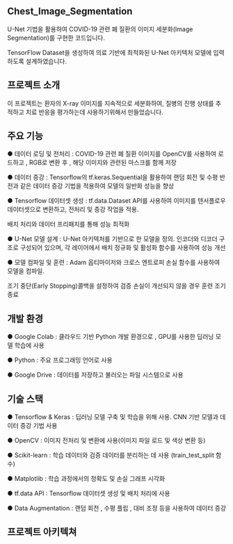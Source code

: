 Chest_Image_Segmentation
-----------------------
U-Net 기법을 활용하여 COVID-19 관련 폐 질환의 이미지 세분화(Image Segmentation)를 구현한 코드입니다.

TensorFlow Dataset을 생성하여 의료 기반에 최적화된 U-Net 아키텍처 모델에 입력하도록 설계하였습니다.

프로젝트 소개
---
이 프로젝트는 환자의 X-ray 이미지를 지속적으로 세분화하여, 질병의 진행 상태를 추적하고 치료 반응을 평가하는데 사용하기위해서 만들었습니다.

주요 기능
-----
● 데이터 로딩 및 전처리 : COVID-19 관련 폐 질환 이미지를 OpenCV를 사용하여 로드하고 , RGB로 변환 후 , 해당 이미지와 관련된 마스크를 함께 저장

● 데이터 증강 : Tensorflow의 tf.keras.Sequential을 활용하여 랜덤 회전 및 수평 반전과 같은 데이터 증강 기법을 적용하여 모델의 일반화 성능을 향상

● Tensorflow 데이터셋 생성 : tf.data.Dataset API를 사용하여 이미지를 텐서플로우 데이터셋으로 변환하고, 전처리 및 증강 작업을 적용.

배치 처리와 데이터 프리패치를 통해 성능 최적화

● U-Net 모델 설계 : U-Net 아키텍처를 기반으로 한 모델을 정의. 인코더와 디코더 구조로 구성되어 있으며, 각 레이어에서 배치 정규화 및 활성화 함수를 사용하여 성능 개선

● 모델 컴파일 및 훈련 : Adam 옵티마이저와 크로스 엔트로피 손실 함수를 사용하여 모델을 컴파일.

조기 중단(Early Stopping)콜백을 설정하여 검증 손실이 개선되지 않을 경우 훈련 조기 종료

개발 환경
-----
● Google Colab : 클라우드 기반 Python 개발 환경으로 , GPU를 사용한 딥러닝 모델 학습에 사용

● Python : 주요 프로그래밍 언어로 사용

● Google Drive : 데이터를 저장하고 불러오는 파일 시스템으로 사용

기술 스택
----
● Tensorflow & Keras : 딥러닝 모델 구축 및 학습을 위해 사용. CNN 기반 모델과 데이터 증강 기법 사용

● OpenCV : 이미지 전처리 및 변환에 사용(이미지 파일 로드 및 색상 변환 등)

● Scikit-learn : 학습 데이터와 검증 데이터를 분리하는 데 사용 (train_test_split 함수)

● Matplotlib : 학습 과정에서의 정확도 및 손실 그래프 시각화

● tf.data API : Tensorflow 데이터셋 생성 및 배치 처리에 사용

● Data Augmentation : 랜덤 회전 , 수평 플립 , 대비 조정 등을 사용하여 데이터 증강

프로젝트 아키텍쳐
---
